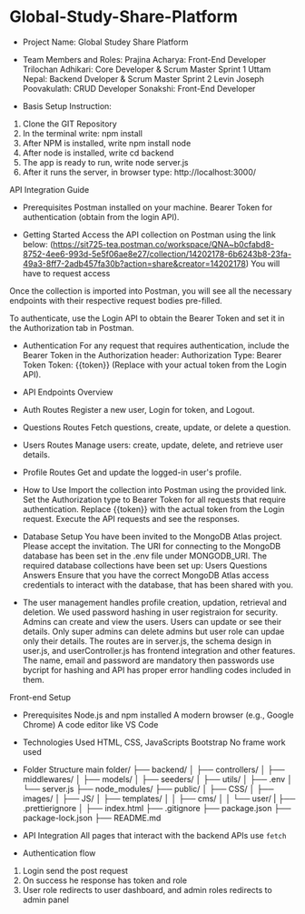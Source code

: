 # Global-Study-Share-Platform

- Project Name: Global Studey Share Platform

- Team Members and Roles:
  Prajina Acharya: Front-End Developer
  Trilochan Adhikari: Core Developer & Scrum Master Sprint 1
  Uttam Nepal: Backend Dveloper & Scrum Master Sprint 2
  Levin Joseph Poovakulath: CRUD Developer
  Sonakshi: Front-End Developer

- Basis Setup Instruction:

1. Clone the GIT Repository
2. In the terminal write: npm install
3. After NPM is installed, write npm install node
4. After node is installed, write cd backend
5. The app is ready to run, write node server.js
6. After it runs the server, in browser type: http://localhost:3000/

API Integration Guide

- Prerequisites
  Postman installed on your machine.
  Bearer Token for authentication (obtain from the login API).

- Getting Started
  Access the API collection on Postman using the link below:
  (https://sit725-tea.postman.co/workspace/QNA~b0cfabd8-8752-4ee6-993d-5e5f06ae8e27/collection/14202178-6b6243b8-23fa-49a3-8ff7-2adb457fa30b?action=share&creator=14202178)
  You will have to request access

Once the collection is imported into Postman, you will see all the necessary endpoints with their respective request bodies pre-filled.

To authenticate, use the Login API to obtain the Bearer Token and set it in the Authorization tab in Postman.

- Authentication
  For any request that requires authentication, include the Bearer Token in the Authorization header:
  Authorization Type: Bearer Token
  Token: {{token}} (Replace with your actual token from the Login API).

- API Endpoints Overview

- Auth Routes
  Register a new user, Login for token, and Logout.

- Questions Routes
  Fetch questions, create, update, or delete a question.

- Users Routes
  Manage users: create, update, delete, and retrieve user details.

- Profile Routes
  Get and update the logged-in user's profile.

- How to Use
  Import the collection into Postman using the provided link.
  Set the Authorization type to Bearer Token for all requests that require authentication.
  Replace {{token}} with the actual token from the Login request.
  Execute the API requests and see the responses.

- Database Setup
  You have been invited to the MongoDB Atlas project. Please accept the invitation.
  The URI for connecting to the MongoDB database has been set in the .env file under MONGODB_URI.
  The required database collections have been set up:
  Users
  Questions
  Answers
  Ensure that you have the correct MongoDB Atlas access credentials to interact with the database, that has been shared with you.

- The user management handles profile creation, updation, retrieval and deletion. We used password hashing in user registraion for security. Admins can create and view the users. Users can update or see their details. Only super admins can delete admins but user role can updae only their details. The routes are in server.js, the schema design in user.js, and userController.js has frontend integration and other features. The name, email and password are mandatory then passwords use bycript for hashing and API has proper error handling codes included in them.

Front-end Setup

- Prerequisites
  Node.js and npm installed
  A modern browser (e.g., Google Chrome)
  A code editor like VS Code

- Technologies Used
  HTML, CSS, JavaScripts
  Bootstrap
  No frame work used

- Folder Structure
  main folder/
  ├── backend/
  │ ├── controllers/
  │ ├── middlewares/
  │ ├── models/
  │ ├── seeders/
  │ ├── utils/
  │ ├── .env
  │ └── server.js
  ├── node_modules/
  ├── public/
  │ ├── CSS/
  │ ├── images/
  │ ├── JS/
  │ ├── templates/
  │ │ ├── cms/
  │ │ └── user/
  | ├── .prettierignore
  │ ├── index.html
  ├── .gitignore
  ├── package.json
  ├── package-lock.json
  ├── README.md

- API Integration
  All pages that interact with the backend APIs use `fetch`

- Authentication flow

1. Login send the post request
2. On success he response has token and role
3. User role redirects to user dashboard, and admin roles redirects to admin panel
